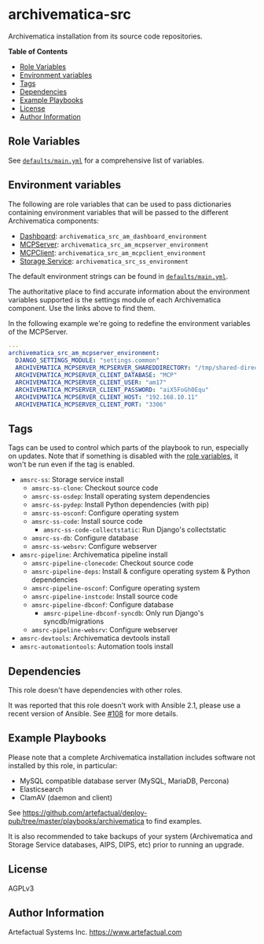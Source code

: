 archivematica-src
=================

Archivematica installation from its source code repositories.

**Table of Contents**

- [Role Variables](#role-variables)
- [Environment variables](#environment-variables)
- [Tags](#tags)
- [Dependencies](#dependencies)
- [Example Playbooks](#example-playbooks)
- [License](#license)
- [Author Information](#author-information)


Role Variables
--------------

See [`defaults/main.yml`](defaults/main.yml) for a comprehensive list of variables.


Environment variables
---------------------

The following are role variables that can be used to pass dictionaries containing environment variables that will be passed to the different Archivematica components:

- [Dashboard](https://github.com/artefactual/archivematica/tree/qa/1.x/src/dashboard/src/settings): `archivematica_src_am_dashboard_environment`
- [MCPServer](https://github.com/artefactual/archivematica/tree/qa/1.x/src/MCPServer/lib/settings): `archivematica_src_am_mcpserver_environment`
- [MCPClient](https://github.com/artefactual/archivematica/tree/qa/1.x/src/MCPClient/lib/settings): `archivematica_src_am_mcpclient_environment`
- [Storage Service](https://github.com/artefactual/archivematica-storage-service/tree/qa/0.x/storage_service/storage_service/settings): `archivematica_src_ss_environment`

The default environment strings can be found in [`defaults/main.yml`](defaults/main.yml).

The authoritative place to find accurate information about the environment variables supported is the settings module of each Archivematica component. Use the links above to find them.

In the following example we're going to redefine the environment variables of the MCPServer.

```yaml
---
archivematica_src_am_mcpserver_environment:
  DJANGO_SETTINGS_MODULE: "settings.common"
  ARCHIVEMATICA_MCPSERVER_MCPSERVER_SHAREDDIRECTORY: "/tmp/shared-directory"
  ARCHIVEMATICA_MCPSERVER_CLIENT_DATABASE: "MCP"
  ARCHIVEMATICA_MCPSERVER_CLIENT_USER: "am17"
  ARCHIVEMATICA_MCPSERVER_CLIENT_PASSWORD: "aiX5FoGh0Equ"
  ARCHIVEMATICA_MCPSERVER_CLIENT_HOST: "192.168.10.11"
  ARCHIVEMATICA_MCPSERVER_CLIENT_PORT: "3306"
```


Tags
----

Tags can be used to control which parts of the playbook to run, especially on updates.
Note that if something is disabled with the [role variables](#role-variables), it won't be run even if the tag is enabled.

- `amsrc-ss`: Storage service install
    - `amsrc-ss-clone`: Checkout source code
    - `amsrc-ss-osdep`: Install operating system dependencies
    - `amsrc-ss-pydep`: Install Python dependencies (with pip)
    - `amsrc-ss-osconf`: Configure operating system
    - `amsrc-ss-code`: Install source code
        - `amsrc-ss-code-collectstatic`: Run Django's collectstatic
    - `amsrc-ss-db`: Configure database
    - `amsrc-ss-websrv`: Configure webserver
- `amsrc-pipeline`: Archivematica pipeline install
    - `amsrc-pipeline-clonecode`: Checkout source code
    - `amsrc-pipeline-deps`: Install & configure operating system & Python dependencies
    - `amsrc-pipeline-osconf`: Configure operating system
    - `amsrc-pipeline-instcode`: Install source code
    - `amsrc-pipeline-dbconf`: Configure database
        - `amsrc-pipeline-dbconf-syncdb`: Only run Django's syncdb/migrations
    - `amsrc-pipeline-websrv`: Configure webserver
- `amsrc-devtools`: Archivematica devtools install
- `amsrc-automationtools`: Automation tools install


Dependencies
------------

This role doesn't have dependencies with other roles.

It was reported that this role doesn't work with Ansible 2.1, please use a recent version of Ansible. See [#108](https://github.com/artefactual-labs/ansible-archivematica-src/pull/134) for more details.


Example Playbooks
-----------------

Please note that a complete Archivematica installation includes software not installed by this role, in particular:

- MySQL compatible database server (MySQL, MariaDB, Percona)
- Elasticsearch
- ClamAV (daemon and client)

See https://github.com/artefactual/deploy-pub/tree/master/playbooks/archivematica to find examples.

It is also recommended to take backups of your system (Archivematica and Storage Service databases, AIPS, DIPS, etc) prior to running an upgrade.


License
-------

AGPLv3


Author Information
------------------

Artefactual Systems Inc.
https://www.artefactual.com
